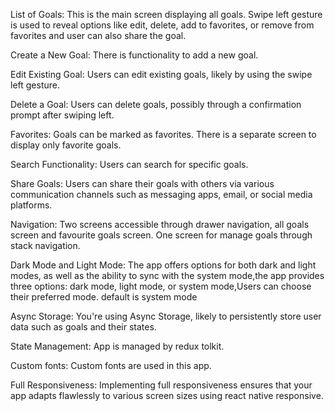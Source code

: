 List of Goals:
This is the main screen displaying all goals.
Swipe left gesture is used to reveal options like edit, delete, add to favorites, or remove from favorites and user can also share the goal.

Create a New Goal:
There is functionality to add a new goal.

Edit Existing Goal:
Users can edit existing goals, likely by using the swipe left gesture.

Delete a Goal:
Users can delete goals, possibly through a confirmation prompt after swiping left.

Favorites:
Goals can be marked as favorites.
There is a separate screen to display only favorite goals.

Search Functionality:
Users can search for specific goals.

Share Goals:
Users can share their goals with others via various communication channels such as messaging apps, email, or social media platforms.

Navigation:
Two screens accessible through drawer navigation, all goals screen and favourite goals screen.
One screen for manage goals through stack navigation.

Dark Mode and Light Mode:
The app offers options for both dark and light modes, as well as the ability to sync with the system mode,the app provides three options: dark mode, light mode, or system mode,Users can choose their preferred mode. default is system mode

Async Storage:
You're using Async Storage, likely to persistently store user data such as goals and their states.

State Management:
App is managed by redux tolkit.

Custom fonts:
Custom fonts are used in this app.

Full Responsiveness:
Implementing full responsiveness ensures that your app adapts flawlessly to various screen sizes using react native responsive.
